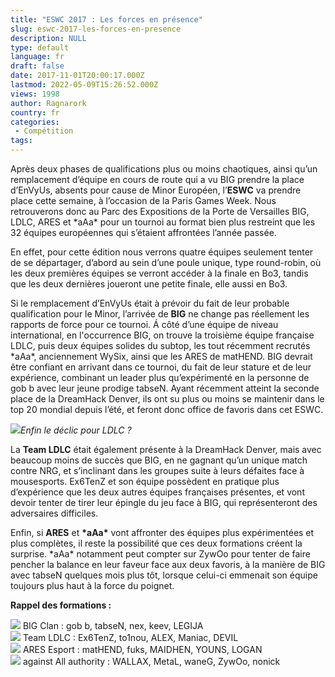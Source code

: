 ```yaml
---
title: "ESWC 2017 : Les forces en présence"
slug: eswc-2017-les-forces-en-presence
description: NULL
type: default
language: fr
draft: false
date: 2017-11-01T20:00:17.000Z
lastmod: 2022-05-09T15:26:52.000Z
views: 1998
author: Ragnarork
country: fr
categories:
 - Compétition
tags:
---
```

Après deux phases de qualifications plus ou moins chaotiques, ainsi qu’un remplacement d’équipe en cours de route qui a vu BIG prendre la place d’EnVyUs, absents pour cause de Minor Européen, l’**ESWC** va prendre place cette semaine, à l’occasion de la Paris Games Week. Nous retrouverons donc au Parc des Expositions de la Porte de Versailles BIG, LDLC, ARES et \*aAa\* pour un tournoi au format bien plus restreint que les 32 équipes européennes qui s’étaient affrontées l’année passée.

En effet, pour cette édition nous verrons quatre équipes seulement tenter de se départager, d’abord au sein d’une poule unique, type round-robin, où les deux premières équipes se verront accéder à la finale en Bo3, tandis que les deux dernières joueront une petite finale, elle aussi en Bo3.

Si le remplacement d’EnVyUs était à prévoir du fait de leur probable qualification pour le Minor, l’arrivée de **BIG** ne change pas réellement les rapports de force pour ce tournoi. Á côté d’une équipe de niveau international, en l'occurrence BIG, on trouve la troisième équipe française LDLC, puis deux équipes solides du subtop, les tout récemment recrutés \*aAa\*, anciennement WySix, ainsi que les ARES de matHEND. BIG devrait être confiant en arrivant dans ce tournoi, du fait de leur stature et de leur expérience, combinant un leader plus qu’expérimenté en la personne de gob b avec leur jeune prodige tabseN. Ayant récemment atteint la seconde place de la DreamHack Denver, ils ont su plus ou moins se maintenir dans le top 20 mondial depuis l’été, et feront donc office de favoris dans cet ESWC.

![](https://flickshot-ue.s3.eu-west-2.amazonaws.com/flickshot/article/59fa18472315e/images/Ceo5kAOD8mgXrIvqRWKNr2LcnTb8ud5CnrrHokS3.jpeg)_Enfin le déclic pour LDLC ?_

La **Team LDLC** était également présente à la DreamHack Denver, mais avec beaucoup moins de succès que BIG, en ne gagnant qu’un unique match contre NRG, et s’inclinant dans les groupes suite à leurs défaites face à mousesports. Ex6TenZ et son équipe possèdent en pratique plus d’expérience que les deux autres équipes françaises présentes, et vont devoir tenter de tirer leur épingle du jeu face à BIG, qui représenteront des adversaires difficiles.

Enfin, si **ARES** et **\*aAa\*** vont affronter des équipes plus expérimentées et plus complètes, il reste la possibilité que ces deux formations créent la surprise. \*aAa\* notamment peut compter sur ZywOo pour tenter de faire pencher la balance en leur faveur face aux deux favoris, à la manière de BIG avec tabseN quelques mois plus tôt, lorsque celui-ci emmenait son équipe toujours plus haut à la force du poignet.

**Rappel des formations :**

![](/images/countries/de.svg) BIG Clan : gob b, tabseN, nex, keev, LEGIJA⁠   
![](/images/countries/eu.svg) Team LDLC : Ex6TenZ, to1nou, ALEX, Maniac, DEVIL⁠   
![](/images/countries/fr.svg) ARES Esport : matHEND, fuks, MAIDHEN, YOUNS, LOGAN⁠   
![](/images/countries/fr.svg) against All authority : WALLAX, MetaL, waneG, ZywOo, nonick⁠ 
